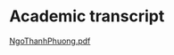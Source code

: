# Academic transcript

[NgoThanhPhuong.pdf](https://github.com/user-attachments/files/17537350/NgoThanhPhuong.pdf)
